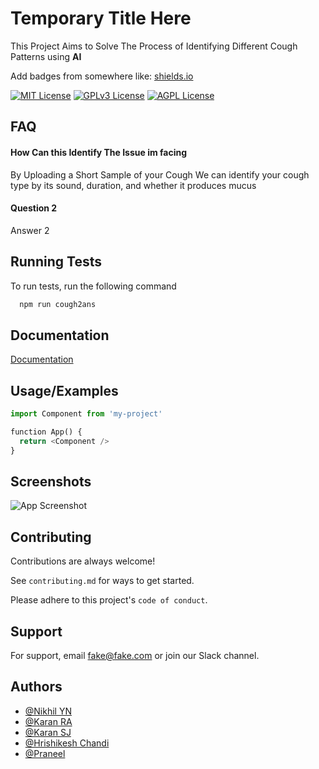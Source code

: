 
# Temporary Title Here

This Project Aims to Solve The Process of Identifying Different Cough Patterns using **AI**



Add badges from somewhere like: [shields.io](https://shields.io/) 

[![MIT License](https://img.shields.io/badge/License-MIT-green.svg)](https://choosealicense.com/licenses/mit/)
[![GPLv3 License](https://img.shields.io/badge/License-GPL%20v3-yellow.svg)](https://opensource.org/licenses/)
[![AGPL License](https://img.shields.io/badge/license-AGPL-blue.svg)](http://www.gnu.org/licenses/agpl-3.0)


## FAQ

#### How Can this Identify The Issue im facing

By Uploading a Short Sample of your Cough We can identify your cough type by its sound, duration, and whether it produces mucus

#### Question 2

Answer 2


## Running Tests

To run tests, run the following command

```bash
  npm run cough2ans
```


## Documentation

[Documentation](https://linktodocumentation)


## Usage/Examples

```python
import Component from 'my-project'

function App() {
  return <Component />
}
```


## Screenshots

![App Screenshot](https://via.placeholder.com/468x300?text=App+Screenshot+Here)


## Contributing

Contributions are always welcome!

See `contributing.md` for ways to get started.

Please adhere to this project's `code of conduct`.


## Support

For support, email fake@fake.com or join our Slack channel.


## Authors

- [@Nikhil YN](https://github.com)
- [@Karan RA](https://github.com)
- [@Karan SJ](https://github.com)
- [@Hrishikesh Chandi](https://github.com)
- [@Praneel](https://github.com/Praneel7015)



